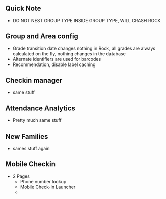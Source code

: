 ## Quick Note
- DO NOT NEST GROUP TYPE INSIDE GROUP TYPE, WILL CRASH ROCK
## Group and Area config
- Grade transition date changes nothing in Rock, all grades are always calculated on the fly, nothing changes in the database
- Alternate identifiers are used for barcodes
- Recommendation, disable label caching
## Checkin manager
- same stuff
## Attendance Analytics
- Pretty much same stuff
## New Families
- sames stuff again
## Mobile Checkin
- 2 Pages
	- Phone number lookup
	- Mobile Check-in Launcher
	- 